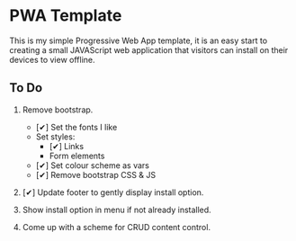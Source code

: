 # PWA Template

This is my simple Progressive Web App template, it is an easy start to creating a small JAVAScript web application that visitors can install on their devices to view offline.

## To Do
1. Remove bootstrap.
   - [✔] Set the fonts I like
   - Set styles:
      - [✔] Links
      - Form elements
   - [✔] Set colour scheme as vars
   - [✔] Remove bootstrap CSS & JS

2. [✔] Update footer to gently display install option.

3. Show install option in menu if not already installed.

4. Come up with a scheme for CRUD content control.